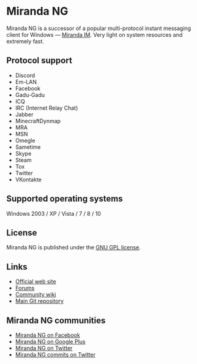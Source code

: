 # Miranda NG #

Miranda NG is a successor of a popular multi-protocol instant messaging client
for Windows — [Miranda IM][1]. Very light on system resources and extremely
fast.

## Protocol support ##

- Discord
- Em-LAN
- Facebook
- Gadu-Gadu
- ICQ
- IRC (Internet Relay Chat)
- Jabber
- MinecraftDynmap
- MRA
- MSN
- Omegle
- Sametime
- Skype
- Steam
- Tox
- Twitter
- VKontakte

## Supported operating systems ##

Windows 2003 / XP / Vista / 7 / 8 / 10


## License ##

Miranda NG is published under the [GNU GPL license][2].


## Links ##

- [Official web site](https://miranda-ng.org/)
- [Forums](https://forum.miranda-ng.org/)
- [Community wiki](https://wiki.miranda-ng.org/)
- [Main Git repository](https://github.com/miranda-ng/miranda-ng)


## Miranda NG communities ##

- [Miranda NG on Facebook](https://www.facebook.com/miranda.newgen)
- [Miranda NG on Google Plus](https://plus.google.com/u/0/112395897441053008352/)
- [Miranda NG on Twitter](https://twitter.com/MirandaNewgen)
- [Miranda NG commits on Twitter](https://twitter.com/MirandaNGcommit)

[1]: https://sourceforge.net/projects/miranda/
[2]: https://www.gnu.org/licenses/gpl-2.0.html
